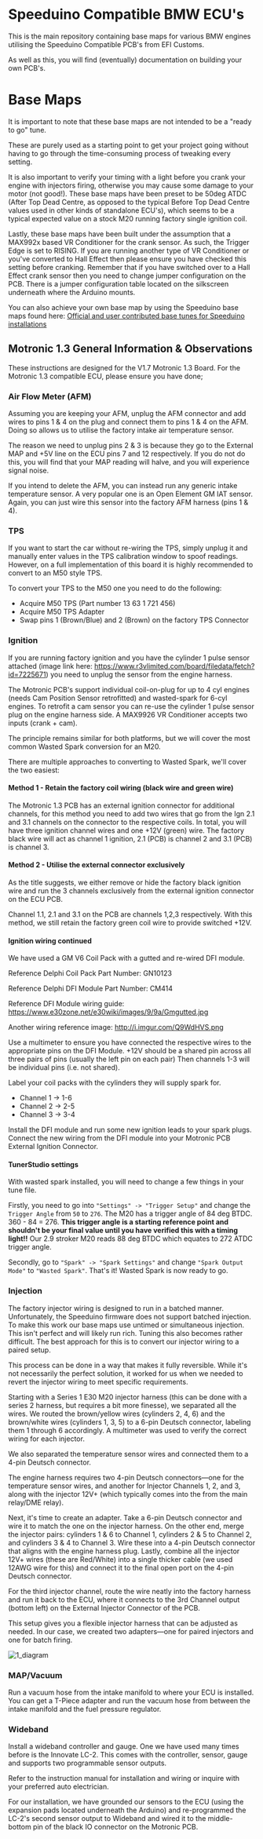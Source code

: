 # Speeduino Compatible BMW ECU's

This is the main repository containing base maps for various BMW engines utilising the Speeduino Compatible PCB's from EFI Customs.

As well as this, you will find (eventually) documentation on building your own PCB's.


# Base Maps

It is important to note that these base maps are not intended to be a "ready to go" tune. 

These are purely used as a starting point to get your project going without having to go through the time-consuming process of tweaking every setting.

It is also important to verify your timing with a light before you crank your engine with injectors firing, otherwise you may cause some damage to your motor (not good!). 
These base maps have been preset to be 50deg ATDC (After Top Dead Centre, as opposed to the typical Before Top Dead Centre values used in other kinds of standalone ECU's), which seems to be a typical expected value on a stock M20 running factory single ignition coil. 

Lastly, these base maps have been built under the assumption that a MAX992x based VR Conditioner for the crank sensor. As such, the Trigger Edge is set to RISING. If you are running another type of VR Conditioner or you've converted to Hall Effect then please ensure you have checked this setting before cranking. Remember that if you have switched over to a Hall Effect crank sensor then you need to change jumper configuration on the PCB. There is a jumper configuration table located on the silkscreen underneath where the Arduino mounts.

You can also achieve your own base map by using the Speeduino base maps found here: [Official and user contributed base tunes for Speeduino installations](https://github.com/speeduino/Tunes)

## Motronic 1.3 General Information & Observations
These instructions are designed for the V1.7 Motronic 1.3 Board.
For the Motronic 1.3 compatible ECU, please ensure you have done;

### Air Flow Meter (AFM)
Assuming you are keeping your AFM, unplug the AFM connector and add wires to pins 1 & 4 on the plug and connect them to pins 1 & 4 on the AFM. 
Doing so allows us to utilise the factory intake air temperature sensor. 

The reason we need to unplug pins 2 & 3 is because they go to the External MAP and +5V line on the ECU pins 7 and 12 respectively. 
If you do not do this, you will find that your MAP reading will halve, and you will experience signal noise.

If you intend to delete the AFM, you can instead run any generic intake temperature sensor. A very popular one is an Open Element GM IAT sensor. Again, you can just wire this sensor into the factory AFM harness (pins 1 & 4).

### TPS
If you want to start the car without re-wiring the TPS, simply unplug it and manually enter values in the TPS calibration window to spoof readings. 
However, on a full implementation of this board it is highly recommended to convert to an M50 style TPS.

To convert your TPS to the M50 one you need to do the following:

 - Acquire M50 TPS (Part number 13 63 1 721 456)
 - Acquire M50 TPS Adapter 
 - Swap pins 1 (Brown/Blue) and 2 (Brown) on the factory TPS Connector

### Ignition

If you are running factory ignition and you have the cylinder 1 pulse sensor attached (image link here: https://www.r3vlimited.com/board/filedata/fetch?id=7225671) you need to unplug the sensor from the engine harness. 

The Motronic PCB's support individual coil-on-plug for up to 4 cyl engines (needs Cam Position Sensor retrofitted) and wasted-spark for 6-cyl engines. To retrofit a cam sensor you can re-use the cylinder 1 pulse sensor plug on the engine harness side. A MAX9926 VR Conditioner accepts two inputs (crank + cam).

The principle remains similar for both platforms, but we will cover the most common Wasted Spark conversion for an M20.

There are multiple approaches to converting to Wasted Spark, we'll cover the two easiest:

#### Method 1 - Retain the factory coil wiring (black wire and green wire)
The Motronic 1.3 PCB has an external ignition connector for additional channels, for this method you need to add two wires that go from the Ign 2.1 and 3.1 channels on the connector to the respective coils. 
In total, you will have three ignition channel wires and one +12V (green) wire.
The factory black wire will act as channel 1 ignition, 2.1 (PCB) is channel 2 and 3.1 (PCB) is channel 3.

#### Method 2 - Utilise the external connector exclusively
As the title suggests, we either remove or hide the factory black ignition wire and run the 3 channels exclusively from the external ignition connector on the ECU PCB.

Channel 1.1, 2.1 and 3.1 on the PCB are channels 1,2,3 respectively. 
With this method, we still retain the factory green coil wire to provide switched +12V.

#### Ignition wiring continued
We have used a GM V6 Coil Pack with a gutted and re-wired DFI module.

Reference Delphi Coil Pack Part Number: GN10123

Reference Delphi DFI Module Part Number: CM414

Reference DFI Module wiring guide: https://www.e30zone.net/e30wiki/images/9/9a/Gmgutted.jpg

Another wiring reference image: http://i.imgur.com/Q9WdHVS.png


Use a multimeter to ensure you have connected the respective wires to the appropriate pins on the DFI Module.
+12V should be a shared pin across all three pairs of pins (usually the left pin on each pair)
Then channels 1-3 will be individual pins (i.e. not shared).

Label your coil packs with the cylinders they will supply spark for.

- Channel 1 -> 1-6
- Channel 2 -> 2-5
- Channel 3 -> 3-4

Install the DFI module and run some new ignition leads to your spark plugs.
Connect the new wiring from the DFI module into your Motronic PCB External Ignition Connector.
#### TunerStudio settings
With wasted spark installed, you will need to change a few things in your tune file.

Firstly, you need to go into `"Settings" -> "Trigger Setup"` and change the `Trigger Angle` from `50` to `276`. The M20 has a trigger angle of 84 deg BTDC. 
360 - 84 = 276. **This trigger angle is a starting reference point and shouldn't be your final value until you have verified this with a timing light!!** 
Our 2.9 stroker M20 reads 88 deg BTDC which equates to 272 ATDC trigger angle.

Secondly, go to `"Spark" -> "Spark Settings"` and change `"Spark Output Mode"` to `"Wasted Spark"`.
That's it! Wasted Spark is now ready to go.

### Injection
The factory injector wiring is designed to run in a batched manner. Unfortunately, the Speeduino firmware does not support batched injection. To make this work our base maps use untimed or simultaneous injection. 
This isn't perfect and will likely run rich. Tuning this also becomes rather difficult. 
The best approach for this is to convert our injector wiring to a paired setup.

This process can be done in a way that makes it fully reversible. While it's not necessarily the perfect solution, it worked for us when we needed to revert the injector wiring to meet specific requirements.

Starting with a Series 1 E30 M20 injector harness (this can be done with a series 2 harness, but requires a bit more finesse), we separated all the wires. We routed the brown/yellow wires (cylinders 2, 4, 6) and the brown/white wires (cylinders 1, 3, 5) to a 6-pin Deutsch connector, labeling them 1 through 6 accordingly. A multimeter was used to verify the correct wiring for each injector.

We also separated the temperature sensor wires and connected them to a 4-pin Deutsch connector.

The engine harness requires two 4-pin Deutsch connectors—one for the temperature sensor wires, and another for Injector Channels 1, 2, and 3, along with the injector 12V+ (which typically comes into the from the main relay/DME relay).

Next, it's time to create an adapter. Take a 6-pin Deutsch connector and wire it to match the one on the injector harness. On the other end, merge the injector pairs: cylinders 1 & 6 to Channel 1, cylinders 2 & 5 to Channel 2, and cylinders 3 & 4 to Channel 3. Wire these into a 4-pin Deutsch connector that aligns with the engine harness plug. Lastly, combine all the injector 12V+ wires (these are Red/White) into a single thicker cable (we used 12AWG wire for this) and connect it to the final open port on the 4-pin Deutsch connector.

For the third injector channel, route the wire neatly into the factory harness and run it back to the ECU, where it connects to the 3rd Channel output (bottom left) on the External Injector Connector of the PCB.

This setup gives you a flexible injector harness that can be adjusted as needed. In our case, we created two adapters—one for paired injectors and one for batch firing.

![1_diagram](https://github.com/user-attachments/assets/cb4537be-59c8-4f1d-95c0-5108629a6452)

### MAP/Vacuum
Run a vacuum hose from the intake manifold to where your ECU is installed. You can get a T-Piece adapter and run the vacuum hose from between the intake manifold and the fuel pressure regulator.

### Wideband
Install a wideband controller and gauge. One we have used many times before is the Innovate LC-2. This comes with the controller, sensor, gauge and supports two programmable sensor outputs.

Refer to the instruction manual for installation and wiring or inquire with your preferred auto electrician.

For our installation, we have grounded our sensors to the ECU (using the expansion pads located underneath the Arduino) and re-programmed the LC-2's second sensor output to Wideband and wired it to the middle-bottom pin of the black IO connector on the Motronic PCB.
